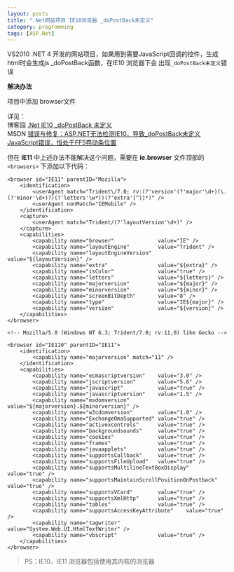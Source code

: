 ```yaml
---
layout: posts
title: ".Net网站项目 IE10浏览器 _doPostBack未定义"
category: programming
tags: [ASP.Net]
---
```


VS2010  .NET 4 开发的网站项目，如果用到需要JavaScript回调的控件，生成html时会生成js   _doPostBack函数，在IE10 浏览器下会 出现`_doPostBack未定义`错误
	
<!--break-->

**解决办法**

项目中添加 browser文件  

详见：  
博客园 [.Net IE10 _doPostBack 未定义](http://www.cnblogs.com/jasonlwings/archive/2013/03/12/2955738.html)  
MSDN [错误与修复：ASP.NET无法检测IE10，导致_doPostBack未定义JavaScript错误，恒处于FF5卷动条位置](http://blogs.msdn.com/b/scott_hanselman/archive/2011/10/28/asp-net-ie10-dopostback-javascript-ff5.aspx)

但在 **IE11** 中上述办法不能解决这个问题，需要在 **ie.browser** 文件顶部的 `<browsers>` 下添加以下代码：

	<browser id="IE11" parentID="Mozilla">
		<identification>
			<userAgent match="Trident\/7.0; rv:(?'version'(?'major'\d+)(\.(?'minor'\d+)?)(?'letters'\w*))(?'extra'[^)]*)" />
			<userAgent nonMatch="IEMobile" />
		</identification>
		<capture>
			<userAgent match="Trident/(?'layoutVersion'\d+)" />
		</capture>
		<capabilities>
			<capability name="browser"              value="IE" />
			<capability name="layoutEngine"         value="Trident" />
			<capability name="layoutEngineVersion"  value="${layoutVersion}" />
			<capability name="extra"                value="${extra}" />
			<capability name="isColor"              value="true" />
			<capability name="letters"              value="${letters}" />
			<capability name="majorversion"         value="${major}" />
			<capability name="minorversion"         value="${minor}" />
			<capability name="screenBitDepth"       value="8" />
			<capability name="type"                 value="IE${major}" />
			<capability name="version"              value="${version}" />
		</capabilities>
	</browser>

	<!-- Mozilla/5.0 (Windows NT 6.3; Trident/7.0; rv:11,0) like Gecko -->

	<browser id="IE110" parentID="IE11">
		<identification>
			<capability name="majorversion" match="11" />
		</identification>
		<capabilities>
			<capability name="ecmascriptversion"    value="3.0" />
			<capability name="jscriptversion"       value="5.6" />
			<capability name="javascript"           value="true" />
			<capability name="javascriptversion"    value="1.5" />
			<capability name="msdomversion"         value="${majorversion}.${minorversion}" />
			<capability name="w3cdomversion"        value="1.0" />
			<capability name="ExchangeOmaSupported" value="true" />
			<capability name="activexcontrols"      value="true" />
			<capability name="backgroundsounds"     value="true" />
			<capability name="cookies"              value="true" />
			<capability name="frames"               value="true" />
			<capability name="javaapplets"          value="true" />
			<capability name="supportsCallback"     value="true" />
			<capability name="supportsFileUpload"   value="true" />
			<capability name="supportsMultilineTextBoxDisplay" value="true" />
			<capability name="supportsMaintainScrollPositionOnPostback" value="true" />
			<capability name="supportsVCard"        value="true" />
			<capability name="supportsXmlHttp"      value="true" />
			<capability name="tables"               value="true" />
			<capability name="supportsAccessKeyAttribute"    value="true" />
			<capability name="tagwriter"            value="System.Web.UI.HtmlTextWriter" />
			<capability name="vbscript"             value="true" />
		</capabilities>
	</browser>

> PS：IE10、IE11 浏览器包括使用其内核的浏览器
